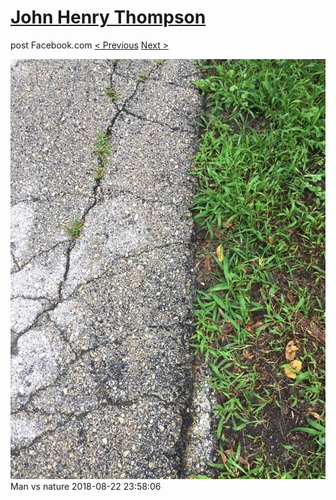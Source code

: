 # [John Henry Thompson](../README.md)
post Facebook.com
[< Previous](2018-08-25-1.md) [Next >](2018-08-21-1.md)

[![](../media/2018-08-22/Timeline-Photos-Man-vs-nature.jpg)](../README.md)
Man vs nature
2018-08-22 23:58:06